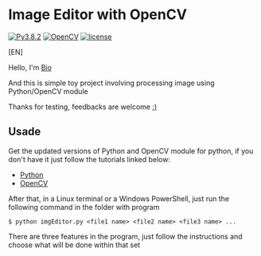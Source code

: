 # Image Editor with OpenCV
[![Py3.8.2](https://img.shields.io/badge/Python-3.8.2-blueviolet.svg)](https://docs.python.org/release/3.8.2/whatsnew/changelog.html#changelog)
[![OpenCV](https://img.shields.io/badge/openCV-4.3.0-blueviolet.svg)](https://opencv.org/opencv-4-3-0/)
[![license](https://img.shields.io/badge/license-MIT-blueviolet.svg)](https://github.com/biogui/simple-image-editor-with-openCV/blob/master/LICENSE)

[EN]

Hello, I'm [Bio](https://github.com/biogui)

And this is simple toy project involving processing image using Python/OpenCV module

Thanks for testing, feedbacks are welcome [:)](https://t.me/gui_bio) 

## Usade
Get the updated versions of Python and OpenCV module for python, if you don't have it just follow the tutorials linked below:
* [Python](https://realpython.com/installing-python/)
* [OpenCV](https://pypi.org/project/opencv-python/)

After that, in a Linux terminal or a Windows PowerShell, just run the following command in the folder with program

`$ python imgEditor.py <file1 name> <file2 name> <file3 name> ...`

There are three features in the program, just follow the instructions and choose what will be done within that set